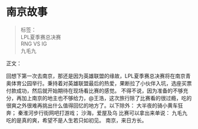 # 南京故事

> 标签：  
LPL夏季赛总决赛  
RNG VS IG  
九毛九  

正文：

回想下第一次去南京，那还是因为英雄联盟的缘故，LPL夏季赛总决赛将在南京青奥体育公园举行。秉持着对英雄联盟最后的热爱，果断拉了小伙伴入坑，选座买票付款成功，然后就开始期待在现场看比赛的感觉。
不得不说，因为准备的不够充分，再加上南京的地主也不够给力，@王浩，这次旅行除了比赛看的很过瘾，吃的很爽之外很难再挑出什么值得回忆的地方了。以下除外：
大半夜的骑小黄车狂奔；
秦淮河步行街网吧打游戏；
沙海，爱屋及乌
比赛可以拿出来单说：
九毛九吃的是真的爽，希望不是人生若只如初见。
南京，来日方长。